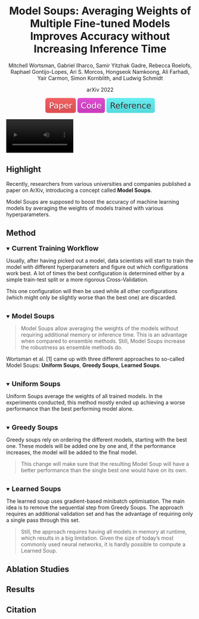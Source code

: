 <div align="center">

Model Soups: Averaging Weights of Multiple Fine-tuned Models Improves Accuracy without Increasing Inference Time
=============================
Mitchell Wortsman, Gabriel Ilharco, Samir Yitzhak Gadre, Rebecca Roelofs, 
Raphael Gontijo-Lopes, Ari S. Morcos, Hongseok Namkoong, Ali Farhadi, 
Yair Carmon, Simon Kornblith, and Ludwig Schmidt

arXiv 2022

<a href="data/model_soups.pdf"><img src="../../data/badge/paper.svg"></a>
<a href="https://github.com/Burf/ModelSoups"><img src="../../data/badge/code.svg"></a>
<a href="https://medium.com/@sabrinaherbst/model-soups-for-higher-performing-models-1d4818126191"><img src="../../data/badge/reference.svg"></a>
</div>

<video src="data/model_soups_paper_explained.mp4" width=180></video>


## Highlight
Recently, researchers from various universities and companies published a 
paper on ArXiv, introducing a concept called **Model Soups**. 

Model Soups are supposed to boost the accuracy of machine learning models by 
averaging the weights of models trained with various hyperparameters.


## Method
<details open>
<summary><b style="font-size:18px">Current Training Workflow</b></summary>

Usually, after having picked out a model, data scientists will start to train 
the model with different hyperparameters and figure out which configurations 
work best. A lot of times the best configuration is determined either by a 
simple train-test split or a more rigorous Cross-Validation.

This one configuration will then be used while all other configurations 
(which might only be slightly worse than the best one) are discarded.
</details>

<br>
<details open>
<summary><b style="font-size:18px">Model Soups</b></summary>

> Model Soups allow averaging the weights of the models without requiring 
> additional memory or inference time. This is an advantage when compared to 
> ensemble methods. Still, Model Soups increase the robustness as ensemble 
> methods do.

Wortsman et al. [1] came up with three different approaches to so-called 
Model Soups: **Uniform Soups**, **Greedy Soups**, **Learned Soups**.
</details>

<br>
<details open>
<summary><b style="font-size:18px">Uniform Soups</b></summary>

Uniform Soups average the weights of all trained models. In the experiments 
conducted, this method mostly ended up achieving a worse performance than the 
best performing model alone.
</details>

<br>
<details open>
<summary><b style="font-size:18px">Greedy Soups</b></summary>

Greedy soups rely on ordering the different models, starting with the best one. 
These models will be added one by one and, if the performance increases, the 
model will be added to the final model.

> This change will make sure that the resulting Model Soup will have a better 
> performance than the single best one would have on its own.
</details>

<br>
<details open>
<summary><b style="font-size:18px">Learned Soups</b></summary>

The learned soup uses gradient-based minibatch optimisation. The main idea is 
to remove the sequential step from Greedy Soups. The approach requires an 
additional validation set and has the advantage of requiring only a single pass 
through this set.

> Still, the approach requires having all models in memory at runtime, which 
> results in a big limitation. Given the size of today’s most commonly used neural 
> networks, it is hardly possible to compute a Learned Soup.
</details>


## Ablation Studies


## Results


## Citation
